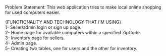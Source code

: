 Problem Statement: This web application tries to make local online shopping for used computers easier.


{FUNCTIONALITY AND TECHNOLOGY THAT I'M USING}\
1- Seller/admin login  or sign up page.\
2- Home page for available computers within a specified ZipCode.\
3- Inventory page for sellers.\
4- Admin page.\
5- Creating two tables, one for users and the other for inventory. 
